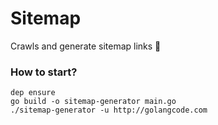 # Sitemap
Crawls and generate sitemap links 🔗

### How to start?
```
dep ensure
go build -o sitemap-generator main.go
./sitemap-generator -u http://golangcode.com
```
